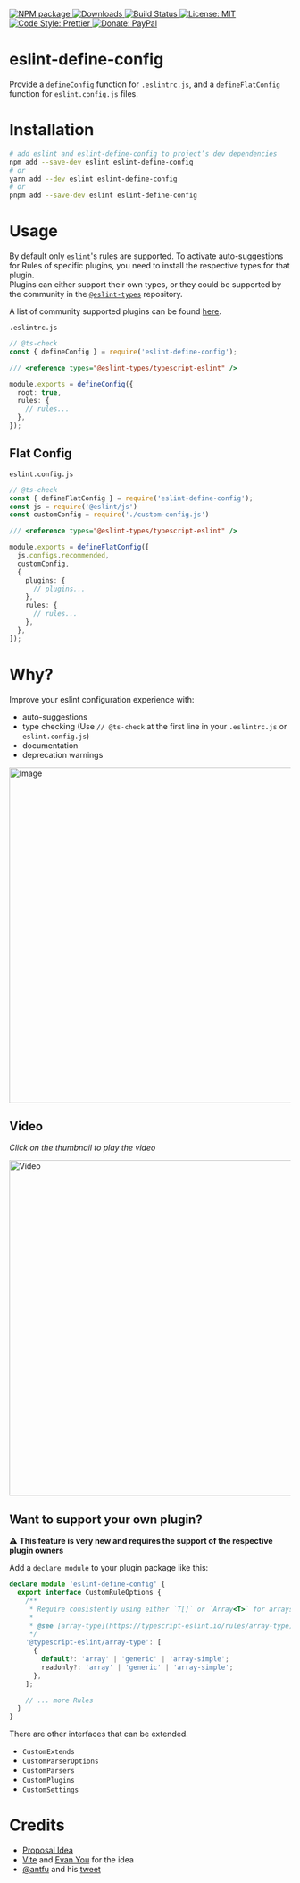 <p>
  <a href="https://www.npmjs.com/package/eslint-define-config" target="_blank">
    <img alt="NPM package" src="https://img.shields.io/npm/v/eslint-define-config.svg">
  </a>
  <a href="https://www.npmjs.com/package/eslint-define-config" target="_blank">
    <img alt="Downloads" src="https://img.shields.io/npm/dt/eslint-define-config.svg">
  </a>
  <a href="https://github.com/eslint-types/eslint-define-config/actions/workflows/ci.yml">
    <img alt="Build Status" src="https://github.com/eslint-types/eslint-define-config/actions/workflows/ci.yml/badge.svg?branch=main">
  </a>
  <a href="https://github.com/eslint-types/eslint-define-config/blob/main/LICENSE">
    <img alt="License: MIT" src="https://img.shields.io/github/license/eslint-types/eslint-define-config.svg">
  </a>
  <a href="https://prettier.io" target="_blank">
    <img alt="Code Style: Prettier" src="https://img.shields.io/badge/code_style-prettier-ff69b4.svg">
  </a>
  <a href="https://www.paypal.com/donate?hosted_button_id=L7GY729FBKTZY" target="_blank">
    <img alt="Donate: PayPal" src="https://img.shields.io/badge/Donate-PayPal-blue.svg">
  </a>
</p>

# eslint-define-config

Provide a `defineConfig` function for `.eslintrc.js`, and a `defineFlatConfig` function for `eslint.config.js` files.

# Installation

```bash
# add eslint and eslint-define-config to project’s dev dependencies
npm add --save-dev eslint eslint-define-config
# or
yarn add --dev eslint eslint-define-config
# or
pnpm add --save-dev eslint eslint-define-config
```

# Usage

By default only `eslint`'s rules are supported. To activate auto-suggestions for Rules of specific plugins, you need to install the respective types for that plugin.  
Plugins can either support their own types, or they could be supported by the community in the [`@eslint-types`](https://github.com/eslint-types/define-config-plugin-types) repository.

A list of community supported plugins can be found [here](https://www.npmjs.com/org/eslint-types).

`.eslintrc.js`

```ts
// @ts-check
const { defineConfig } = require('eslint-define-config');

/// <reference types="@eslint-types/typescript-eslint" />

module.exports = defineConfig({
  root: true,
  rules: {
    // rules...
  },
});
```

## Flat Config

`eslint.config.js`

```ts
// @ts-check
const { defineFlatConfig } = require('eslint-define-config');
const js = require('@eslint/js')
const customConfig = require('./custom-config.js')

/// <reference types="@eslint-types/typescript-eslint" />

module.exports = defineFlatConfig([
  js.configs.recommended,
  customConfig,
  {
    plugins: {
      // plugins...
    },
    rules: {
      // rules...
    },
  },
]);
```

# Why?

Improve your eslint configuration experience with:

- auto-suggestions
- type checking (Use `// @ts-check` at the first line in your `.eslintrc.js` or `eslint.config.js`)
- documentation
- deprecation warnings

<img src="https://user-images.githubusercontent.com/7195563/112484789-8a416480-8d7a-11eb-9337-d8b5bc16de17.png" alt="Image" width="600px"/>

## Video

_Click on the thumbnail to play the video_

<a href="https://user-images.githubusercontent.com/7195563/112726158-4a19e780-8f1c-11eb-8cc6-4ea6c100137f.mp4" target="_blank">
  <img src="https://user-images.githubusercontent.com/7195563/112726343-30c56b00-8f1d-11eb-9b92-260c530caf1b.png" alt="Video" width="600px"/>
</a>

## Want to support your own plugin?

:warning: **This feature is very new and requires the support of the respective plugin owners**

Add a `declare module` to your plugin package like this:

```ts
declare module 'eslint-define-config' {
  export interface CustomRuleOptions {
    /**
     * Require consistently using either `T[]` or `Array<T>` for arrays.
     *
     * @see [array-type](https://typescript-eslint.io/rules/array-type)
     */
    '@typescript-eslint/array-type': [
      {
        default?: 'array' | 'generic' | 'array-simple';
        readonly?: 'array' | 'generic' | 'array-simple';
      },
    ];

    // ... more Rules
  }
}
```

There are other interfaces that can be extended.

- `CustomExtends`
- `CustomParserOptions`
- `CustomParsers`
- `CustomPlugins`
- `CustomSettings`

# Credits

- [Proposal Idea](https://github.com/eslint/eslint/issues/14249)
- [Vite](https://github.com/vitejs/vite) and [Evan You](https://github.com/yyx990803) for the idea
- [@antfu](https://github.com/antfu) and his [tweet](https://twitter.com/antfu7/status/1365907188338753536)
